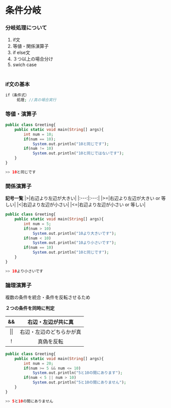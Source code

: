 # 条件分岐

### 分岐処理について

1. if文
2. 等値・関係演算子
3. if else文
4. ３つ以上の場合分け
5. swich case
# 
### if文の基本
```php
if（条件式）
　　　処理; //真の場合実行
```

### 等値・演算子
```php
public class Greeting{
    public static void main(String[] args){
        int num = 10;
        if(num == 10);
            System.out.println("10と同じです");
        if(num != 10)
            System.out.println("10と同じではないです");
    }
}

>> 10と同じです
```
### 関係演算子

**記号一覧**
|>|右辺より左辺が大きい|
|:---:|:---:|
|>=|右辺より左辺が大きい or 等しい|
|<|右辺より左辺が小さい|
|<=|右辺より左辺が小さい or 等しい|
```php
public class Greeting{
    public static void main(String[] args){
        int num = 5;
        if(num > 10)
            System.out.println("10より大きいです");
        if(num < 10)
            System.out.println("10より小さいです");
        if(num == 10)
            System.out.println("10と同じです");
    }
}

>> 10より小さいです
```


### 論理演算子

複数の条件を統合・条件を反転させるため

**２つの条件を同時に判定**

|&&|右辺・左辺が共に真|
|:---:|:---:|
|&#124;&#x7C;|右辺・左辺のどちらかが真|
|!|真偽を反転|

```php
public class Greeting{
    public static void main(String[] args){
        int num = 20;
        if(num >= 5 && num <= 10)
            System.out.println("5と10の間にあります");
        if(num < 5 || num > 10)
            System.out.println("5と10の間にありません");
    }    
}

>> 5と10の間にありません
```


